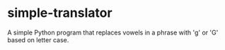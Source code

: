 # simple-translator
A simple Python program that replaces vowels in a phrase with 'g' or 'G' based on letter case.
